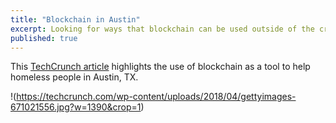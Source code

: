 ```yaml
---
title: "Blockchain in Austin"
excerpt: Looking for ways that blockchain can be used outside of the cryptocurrency realm.
published: true
---
```


This [TechCrunch article](https://techcrunch.com/2018/04/14/austin-is-piloting-blockchain-to-improve-homeless-services/) highlights the use of blockchain as a tool to help homeless people in Austin, TX. 

!(https://techcrunch.com/wp-content/uploads/2018/04/gettyimages-671021556.jpg?w=1390&crop=1)






